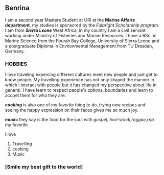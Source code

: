  ## Benrina
I am a second year Masters Student at URI at the **Marine Affairs department**, my studies is sponsored by the *Fulbright Scholarship program*. I am from _**Sierra Leone**_  West Africa, in my country I am a civil servant working under Ministry of Fisheries and Marine Resources.  I have a BSc. in Marine Science from the Fourah Bay College, University of Sierra Leone and a postgraduate Diploma in Environmental Management from TU Dresden, Germany. 

### HOBBIES
I love traveling expercing different cultures meet new people and just get to know people. My travelling experience has not only shaped the manner in which i interact with people but it has changed my perspective about life in general. I have learn to respect people's options, boundaries and learn to accpet them for who they are.

_**cooking**_  is also one of my favorite thing to do, trying new recipes and seeing the happy expression on their faces gives me so much joy.

**music** they say is the food for the soul with _gospel_,  _love'srock_,*reggae*,_rnb_ my favorite 

I love 
1. Travelling
1. cooking 
1. Music

### [**Smile my best gift to the world**]
